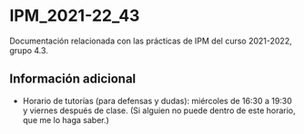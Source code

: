 # IPM_2021-22_43

Documentación relacionada con las prácticas de IPM del curso 2021-2022, grupo 4.3.


## Información adicional

- Horario de tutorías (para defensas y dudas): miércoles de 16:30 a 19:30 y viernes después de clase. (Si alguien no puede dentro de este horario, que me lo haga saber.)
